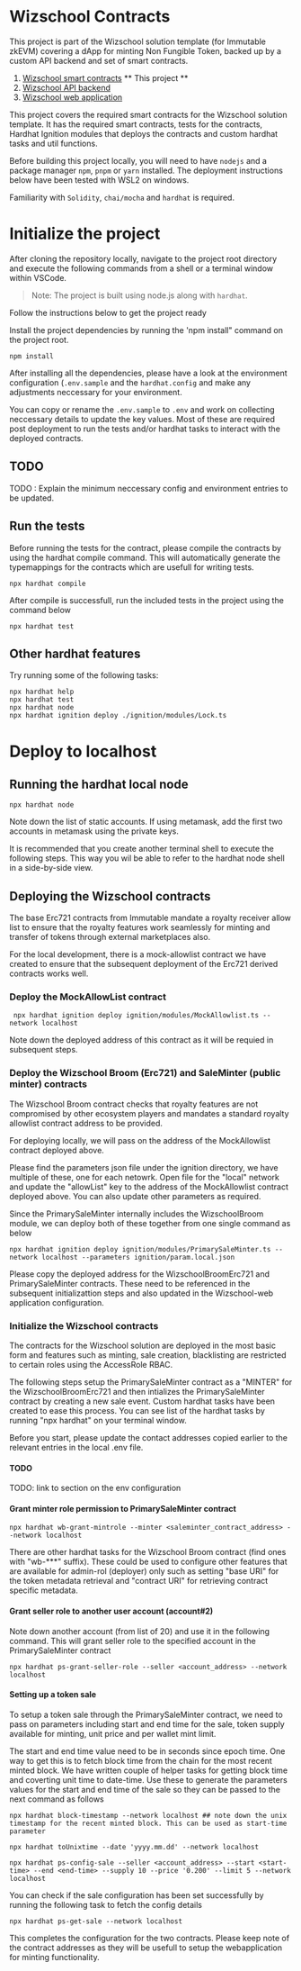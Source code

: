 # Wizschool Contracts
This project is part of the Wizschool solution template (for Immutable zkEVM) covering a dApp for minting Non Fungible Token, backed up by a custom API backend and set of smart contracts.

1. [Wizschool smart contracts](https://github.com/ajaybha/wizschool-contracts) ** This project ** 
2. [Wizschool API backend](https://github.com/ajaybha/wizschool-api) 
3. [Wizschool web application](https://github.com/ajaybha/wizschool-web) 

This project covers the required smart contracts for the Wizschool solution template. It has the required smart contracts, tests for the contracts,  Hardhat Ignition modules that deploys the contracts and custom hardhat tasks and util functions. 

Before building this project locally, you will need to have `nodejs` and a package manager `npm`, `pnpm` or `yarn` installed. The deployment instructions below have been tested with WSL2 on windows.

Familiarity with `Solidity`, `chai/mocha` and `hardhat` is required. 

# Initialize the project
After cloning the repository locally, navigate to the project root directory and execute the following commands from a shell or a terminal window within VSCode. 

> Note: The project is built using node.js along with `hardhat`.

Follow the instructions below to get the project ready

Install the project dependencies by running the 'npm install" command on the project root.
``` shell
npm install
```
After installing all the dependencies, please have a look at the environment configuration (`.env.sample` and the `hardhat.config` and make any adjustments neccessary for your environment. 

You can copy or rename the `.env.sample` to `.env` and work on collecting neccessary details to update the key values. Most of these are required post deployment to run the tests and/or hardhat tasks to interact with the deployed contracts. 

## TODO 
TODO : Explain the minimum neccessary config and environment entries to be updated.

## Run the tests

Before running the tests for the contract, please compile the contracts by using the hardhat compile command. This will automatically generate the typemappings for the contracts which are usefull for writing tests.
``` shell
npx hardhat compile
```

After compile is successfull, run the included tests in the project using the command below
``` shell
npx hardhat test
```

## Other hardhat features
Try running some of the following tasks:

```shell
npx hardhat help
npx hardhat test
npx hardhat node
npx hardhat ignition deploy ./ignition/modules/Lock.ts
```
# Deploy to localhost 

## Running the hardhat local node

```shell
npx hardhat node
```
Note down the list of static accounts. If using metamask, add the first two accounts in metamask using the private keys.

It is recommended that you create another terminal shell to execute the following steps. This way you wil be able to refer to the hardhat node shell in a side-by-side view.

## Deploying the Wizschool contracts

The base Erc721 contracts from Immutable mandate a royalty receiver allow list to ensure that the royalty features work seamlessly for minting and transfer of tokens through external marketplaces also. 

For the local development, there is a mock-allowlist contract we have created to ensure that the subsequent deployment of the Erc721 derived contracts works well. 

### Deploy the MockAllowList contract 

``` shell
 npx hardhat ignition deploy ignition/modules/MockAllowlist.ts --network localhost
 ```
Note down the deployed address of this contract as it will be requied in subsequent steps. 

### Deploy the Wizschool Broom (Erc721) and SaleMinter (public minter) contracts

The Wizschool Broom contract checks that royalty features are not compromised by other ecosystem players and mandates a standard royalty allowlist contract address to be provided. 

For deploying locally, we will pass on the address of the MockAllowlist contract deployed above. 

Please find the parameters json file under the ignition directory, we have multiple of these, one for each netowrk. Open file for the "local" network and update the "allowList" key to the address of the MockAllowlist contract deployed above. You can also update other parameters as required. 

Since the PrimarySaleMinter internally includes the WizschoolBroom module, we can deploy both of these together from one single command as below

``` shell
npx hardhat ignition deploy ignition/modules/PrimarySaleMinter.ts --network localhost --parameters ignition/param.local.json
```

Please copy the deployed address for the WizschoolBroomErc721 and PrimarySaleMinter contracts. These need to be referenced in the subsequent initializattion steps and also updated in the Wizschool-web application configuration.

### Initialize the Wizschool contracts

The contracts for the Wizschool solution are deployed in the most basic form and features such as minting, sale creation, blacklisting are restricted to certain roles using the AccessRole RBAC. 

The following steps setup the PrimarySaleMinter contract as a "MINTER" for the WizschoolBroomErc721 and then intializes the PrimarySaleMinter contract by creating a new sale event. Custom hardhat tasks have been created to ease this process. You can see list of the hardhat tasks by running "npx hardhat" on your terminal window. 

Before you start, please update the contact addresses copied earlier to the relevant entries in the local .env file. 

#### TODO 
TODO: link to section on the env configuration 

#### Grant minter role permission to PrimarySaleMinter contract

``` shell
npx hardhat wb-grant-mintrole --minter <saleminter_contract_address> --network localhost
```

There are other hardhat tasks for the Wizschool Broom contract (find ones with "wb-***" suffix). These could be used to configure other features that are available for admin-rol (deployer) only such as setting "base URI" for the token metadata retrieval and "contract URI" for retrieving contract specific metadata. 

#### Grant seller role to another user account (account#2)

Note down another account (from list of 20) and use it in the following command. This will grant seller role to the specified account in the PrimarySaleMinter contract

``` shell
npx hardhat ps-grant-seller-role --seller <account_address> --network localhost
```

#### Setting up a token sale

To setup a token sale through the PrimarySaleMinter contract, we need to pass on parameters including start and end time for the sale, token supply available for minting, unit price and per wallet mint limit. 

The start and end time value need to be in seconds since epoch time. One way to get this is to fetch block time from the chain for the most recent minted block. We have written couple of helper tasks for getting block time and coverting unit time to date-time. Use these to generate the parameters values for the start and end time of the sale so they can be passed to the next command as follows

``` shell
npx hardhat block-timestamp --network localhost ## note down the unix timestamp for the recent minted block. This can be used as start-time parameter

npx hardhat toUnixtime --date 'yyyy.mm.dd' --network localhost

npx hardhat ps-config-sale --seller <account_address> --start <start-time> --end <end-time> --supply 10 --price '0.200' --limit 5 --network localhost
``` 
You can check if the sale configuration has been set successfully by running the following task to fetch the config details

``` shell
npx hardhat ps-get-sale --network localhost
```

This completes the configuration for the two contracts. Please keep note of the contract addresses as they will be usefull to setup the webapplication for minting functionality. 
